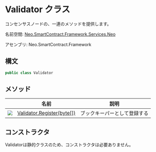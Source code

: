 # Validator クラス

コンセンサスノードの、一連のメソッドを提供します。

名前空間: [Neo.SmartContract.Framework.Services.Neo](../neo.md)

アセンブリ: Neo.SmartContract.Framework

## 構文

```c#
public class Validator
```

## メソッド

|                                          | 名前                                       | 説明          |
| ---------------------------------------- | ---------------------------------------- | ----------- |
| ![](https://i-msdn.sec.s-msft.com/dynimg/IC91302.jpeg) | [Validator.Register(byte[])](Validator/Register.md) | ブックキーパーとして登録する |


## コンストラクタ

Validatorは静的クラスのため、コンストラクタは必要ありません。
